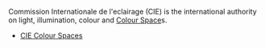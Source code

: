 Commission Internationale de l'eclairage (CIE) is the international authority on light, illumination, colour and [Colour Space](Colour%20Spaces/Colour%20Space.md)s.

- [CIE Colour Spaces](Colour%20Spaces/CIE%20Colour%20Spaces.md)